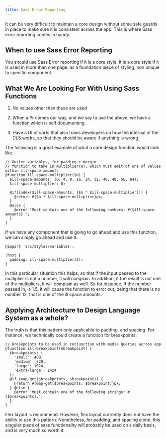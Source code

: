 ```yaml
---
title: Sass Error Reporting
---
```


It can be very difficult to maintain a core design without some safe
guards in place to make sure it is consistent across the app. This is
where Sass error reporting comes in handy.

 When to use Sass Error Reporting 
---------------------------------

You should use Sass Error reporting if it is a core style. It is a core
style if it is used in more than one page, as a foundation piece of
styling, non unique to specific component.

 What We Are Looking For With Using Sass Functions 
--------------------------------------------------

1.  No values other than these are used

2.  When a Pr comes our way, and we say to use the above, we have a
    function which is self documenting.

3.  Have a UI of sorts that also trains developers on how the internal
    of the DLS works, so that they should be aware if anything is wrong.

The following is a great example of what a core design function would
look like.

    // Gutter variables, for padding + margin
    // function to take in multiplier(8), which must emit of one of values within ill-space-amounts
    @function ill-space-multiplier($n) {
      $ill-space-amounts: (0, 4, 8, 16, 24, 32, 40, 48, 56, 64);
      $ill-space-multiplier: 8;

      @if(index($ill-space-amounts, ($n * $ill-space-multiplier))) {
        @return #{$n * $ill-space-multiplier}px;
      }
      @else {
        @error "Must contain one of the following numbers: #{$ill-space-amounts}.";
      }
    }

If we have any component that is going to go ahead and use this
function, we can simply go ahead and use it:

    @import 'src/styles/variables';

    :host {
      padding: ill-space-multiplier(2);
    }

In this particular situation this helps, so that if the input passed to
the multiplier is not a number, it will complain. In addition, if the
result is not one of the multipliers, it will complain as well. So for
instance, if the number passed in, is 1.5, it will cause the function to
error out, being that there is no number 12, that is one of the ill
space amounts.

 Applying Architecture to Design Language System as a whole? 
------------------------------------------------------------

The truth is that this pattern only applicable to padding, and spacing.
For instance, we technically could create a function for breakpoints:

    // breakpoints to be used in conjunction with media queries across app
    @function ill-breakpoint($breakpoint) {
      $breakpoints: (
        'small': 400,
        'medium': 720,
        'large': 1024,
        'extra-large': 1424
      );
      @if (map-get($breakpoints, $breakpoint)) {
        @return #{map-get($breakpoints, $breakpoint)}px;
      } @else {
        @error 'Must contain one of the following strings: #{$breakpoints}.';
      }
    }

Flex layout is recommend. However, flex layout currently does not have
the ability to use this pattern. Nonetheless, for padding, and spacing
alone, this singular piece of sass functionality will probably be used
on a daily basis, and is very much so worth it.
